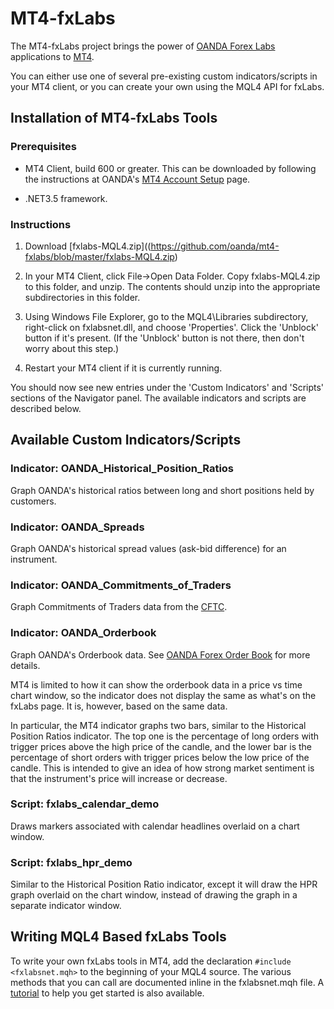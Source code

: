MT4-fxLabs
==========

The MT4-fxLabs project brings the power of [OANDA Forex Labs](http://fxtrade.oanda.com/analysis/labs/) applications to [MT4](http://fxtrade.oanda.com/trade-forex/metatrader/). 

You can either use one of several pre-existing custom indicators/scripts in your MT4 client, or you can create your own using the MQL4 API for fxLabs. 

## Installation of MT4-fxLabs Tools

### Prerequisites 

* MT4 Client, build 600 or greater. This can be downloaded by following the instructions at OANDA's [MT4 Account Setup](http://fxtrade.oanda.com/trade-forex/metatrader/trade-account-setup) page. 

* .NET3.5 framework. 


### Instructions

1. Download [fxlabs-MQL4.zip]((https://github.com/oanda/mt4-fxlabs/blob/master/fxlabs-MQL4.zip)

2. In your MT4 Client, click File->Open Data Folder. Copy fxlabs-MQL4.zip to this folder, and unzip. The contents should unzip into the appropriate subdirectories in this folder. 

3. Using Windows File Explorer, go to the MQL4\Libraries subdirectory, right-click on fxlabsnet.dll, and choose 'Properties'. Click the 'Unblock' button if it's present. (If the 'Unblock' button is not there, then don't worry about this step.) 

4. Restart your MT4 client if it is currently running. 

You should now see new entries under the 'Custom Indicators' and 'Scripts' sections of the Navigator panel. The available indicators and scripts are described below. 

## Available Custom Indicators/Scripts

### Indicator: OANDA_Historical_Position_Ratios

Graph OANDA's historical ratios between long and short positions held by customers. 

### Indicator: OANDA_Spreads

Graph OANDA's historical spread values (ask-bid difference) for an instrument. 

### Indicator: OANDA_Commitments_of_Traders

Graph Commitments of Traders data from the [CFTC](http://www.cftc.gov/MarketReports/CommitmentsofTraders/index.htm). 

### Indicator: OANDA_Orderbook

Graph OANDA's Orderbook data. See [OANDA Forex Order Book](http://fxtrade.oanda.ca/analysis/forex-order-book) for more details. 

MT4 is limited to how it can show the orderbook data in a price vs time chart window, so the indicator does not display the same as what's on the fxLabs page. It is, however,  based on the same data. 

In particular, the MT4 indicator graphs two bars, similar to the Historical Position Ratios indicator. The top one is the percentage of long orders with trigger prices above the high price of the candle, and the lower bar is the percentage of short orders with trigger prices below the low price of the candle. This is intended to give an idea of how strong market sentiment is that the instrument's price will increase or decrease. 

### Script: fxlabs_calendar_demo

Draws markers associated with calendar headlines overlaid on a chart window.

### Script: fxlabs_hpr_demo

Similar to the Historical Position Ratio indicator, except it will draw the HPR graph overlaid
on the chart window, instead of drawing the graph in a separate indicator window. 

## Writing MQL4 Based fxLabs Tools

To write your own fxLabs tools in MT4, add the declaration `#include <fxlabsnet.mqh>` to the beginning of your MQL4 source. The various methods that you can call are documented inline in the fxlabsnet.mqh file. A [tutorial](https://github.com/oanda/mt4-fxlabs/blob/master/TUTORIAL.md) to help you get started is also available. 
